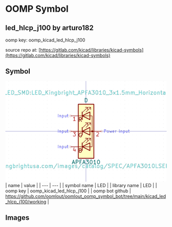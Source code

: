 # OOMP Symbol  
## led_hlcp_j100  by arturo182  
  
oomp key: oomp_kicad_led_hlcp_j100  
  
source repo at: [https://gitlab.com/kicad/libraries/kicad-symbols](https://gitlab.com/kicad/libraries/kicad-symbols)  
## Symbol  
  
[![working.png](working_600.png)](working.png)  
| name | value | 
| --- | --- | 
| symbol name | LED | 
| library name | LED | 
| oomp key | oomp_kicad_led_hlcp_j100 | 
| oomp bot github | https://github.com/oomlout/oomlout_oomp_symbol_bot/tree/main/kicad_led_hlcp_j100/working | 
## Images  
